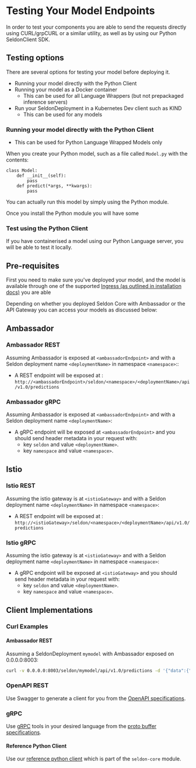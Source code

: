 # Testing Your Model Endpoints

In order to test your components you are able to send the requests directly using CURL/grpCURL or a similar utility, as well as by using our Python SeldonClient SDK.

## Testing options

There are several options for testing your model before deploying it.

* Running your model directly with the Python Client
* Running your model as a Docker container
    * This can be used for all Language Wrappers (but not prepackaged inference servers)
* Run your SeldonDeployment in a Kubernetes Dev client such as KIND
    * This can be used for any models

### Running your model directly with the Python Client

* This can be used for Python Language Wrapped Models only

When you create your Python model, such as a file called `Model.py` with the contents:

```
class Model:
    def __init__(self):
        pass
    def predict(*args, **kwargs):
        pass
```

You can actually run this model by simply using the Python module.

Once you install the Python module you will have some 



### Test using the Python Client

If you have containerised a model using our Python Language server, you will be able to test it locally.


## Pre-requisites

First you need to make sure you've deployed your model, and the model is available through one of the supported [Ingress (as outlined in installation docs)](../workflow/install.md) you are able

Depending on whether you deployed Seldon Core with Ambassador or the API Gateway you can access your models as discussed below:

## Ambassador

### Ambassador REST

Assuming Ambassador is exposed at ```<ambassadorEndpoint>``` and with a Seldon deployment name ```<deploymentName>```  in namespace ```<namespace>```::

 * A REST endpoint will be exposed at : ```http://<ambassadorEndpoint>/seldon/<namespace>/<deploymentName>/api/v1.0/predictions```


### Ambassador gRPC

Assuming Ambassador is exposed at ```<ambassadorEndpoint>``` and with a Seldon deployment name ```<deploymentName>```:

  * A gRPC endpoint will be exposed at ```<ambassadorEndpoint>``` and you should send header metadata in your request with:
    * key ```seldon``` and value ```<deploymentName>```.
    * key ```namespace``` and value ```<namespace>```.

## Istio

### Istio REST

Assuming the istio gateway is at ```<istioGateway>``` and with a Seldon deployment name ```<deploymentName>``` in namespace ```<namespace>```:

 * A REST endpoint will be exposed at : ```http://<istioGateway>/seldon/<namespace>/<deploymentName>/api/v1.0/predictions```


### Istio gRPC

Assuming the istio gateway is at ```<istioGateway>``` and with a Seldon deployment name ```<deploymentName>``` in namespace ```<namespace>```:

  * A gRPC endpoint will be exposed at ```<istioGateway>``` and you should send header metadata in your request with:
    * key ```seldon``` and value ```<deploymentName>```.
    * key ```namespace``` and value ```<namespace>```.


## Client Implementations

### Curl Examples

#### Ambassador REST

Assuming a SeldonDeployment ```mymodel``` with Ambassador exposed on 0.0.0.0:8003:

```bash
curl -v 0.0.0.0:8003/seldon/mymodel/api/v1.0/predictions -d '{"data":{"names":["a","b"],"tensor":{"shape":[2,2],"values":[0,0,1,1]}}}' -H "Content-Type: application/json"
```

### OpenAPI REST

Use Swagger to generate a client for you from the [OpenAPI specifications](../reference/apis/openapi.html).

### gRPC

Use [gRPC](https://grpc.io/) tools in your desired language from the [proto buffer specifications](../reference/apis/prediction.md).

#### Reference Python Client

Use our [reference python client](../python/python_module.md) which is part of the `seldon-core` module.

